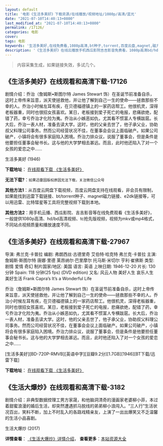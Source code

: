 ```yaml
---
layout: default
title: '电影《生活多美好》下载资源/在线播放/视频地址/1080p/高清/蓝光'
date: "2021-07-10T14:40:13+0800"
last_modified_at: "2021-07-10T14:40:13+0800"
permalink: /17126/
categories: 电影
cover:
tags: 电影
keywords: '生活多美好,在线免费看,1080p高清,bt种子,torrent,百度云盘,magnet,磁力链,迅雷下载资源'
description: '《生活多美好》在线云播放手机西瓜影院吉吉影音免费看，1080p高清bd/hd未删减完整版和tc抢先枪版，mkv/mp4格式，附带bt/torrent种子、magnet/磁力链、百度云盘、网盘资源迅雷下载链接'
---
```


>内容采集生成，如果链接失效，多试几个。


## 《生活多美好》在线观看和高清下载-17126

剧情介绍：乔治（詹姆斯•斯图尔特 James Stewart 饰）在圣诞节前准备自杀，这时上帝传来旨意，派天使拯救他，并让他了解到自己一生的使命——拯救那些不幸的人。乔治小时候左耳有疾，在贝德福德镇上的一家药店帮工。他很机灵，深得老板器重，同时也很招女孩喜欢。某日，老板接到爱子死亡的电报，悲痛欲绝，配错了药，幸亏乔治才化险为夷。乔治从小嫉恶如仇，尤其看不惯富人专横跋扈。长大后，乔治一表人材，准备去读大学。这时，他的父亲去世了，他子承父业，协助叔父料理公司事务。然而公司经营状况不佳，在董事会会议上面临破产。如果公司破产，小镇将会有很多家庭陷入困境。乔治力排众议，说服了董事会，但是条件是他要担任董事会秘书长。这与他的大学梦相去甚远。而且，此时他还陷入了对一个女孩的爱恋之中……


生活多美好 (1946)

**下载地址**： [在线观看下载 《生活多美好》](https://www.btbtdy.me/btdy/dy3733.html) 


**无法下载?**：`如果迅雷因版权原因无法下载，关注微信公众号 `

**其他方法1**：从百度云网盘下载视频，百度云网盘支持在线观看，非会员有限制，如果能找到迅雷下载链接、bt/torrent种子、magnet磁力链接、e2dk链接等，可以用迅雷、比特彗星等工具将完整视频下载到本地。

**其他方法2**：用手机云播、西瓜影院、吉吉影音等在线免费观看《生活多美好》，一般提供1080p高清、hd/bd高清视频、tc抢先版视频，视频为mkv或mp4格式，不同站点视频质量和播放速度不同。


## 《生活多美好》在线观看和高清下载-27967

导演: 弗兰克·卡普拉 编剧: 弗朗西丝·古德里奇 艾伯特·哈克特 弗兰克·卡普拉 主演: 詹姆斯·斯图尔特 唐娜·里德 莱昂纳尔·巴里摩尔 托马斯·米切尔 亨利·崔佛斯 类型: 剧情 爱情 奇幻 制片国家/地区: 美国 语言: 英语 上映日期: 1946-12-20 片长: 130 分钟 Spain: 118 分钟(25 fps) (DVD edition) 又名: 风云人物 美好人生 哀乐人生 美好生活 Frank Capra’s It’s a Wonderful Life

乔治（詹姆斯•斯图尔特 James Stewart 饰）在圣诞节前准备自杀，这时上帝传来旨意，派天使拯救他，并让他了解到自己一生的使命——拯救那些不幸的人。乔治小时候左耳有疾，在贝德福德镇上的一家药店帮工。他很机灵，深得老板器重，同时也很招女孩喜欢。某日，老板接到爱子死亡的电报，悲痛欲绝，配错了药，幸亏乔治才化险为夷。乔治从小嫉恶如仇，尤其看不惯富人专横跋扈。长大后，乔治一表人材，准备去读大学。这时，他的父亲去世了，他子承父业，协助叔父料理公司事务。然而公司经营状况不佳，在董事会会议上面临破产。如果公司破产，小镇将会有很多家庭陷入困境。乔治力排众议，说服了董事会，但是条件是他要担任董事会秘书长。这与他的大学梦相去甚远。而且，此时他还陷入了对一个女孩的爱恋之中……


[生活多美好][BD-720P-RMVB][英语中字][豆瓣9.2分][1.7GB][1946][BT下载/迅雷下载]

**下载地址**： [在线观看下载 《生活多美好》](https://www.btdx8.com/torrent/its_a_wonderful_life_1946.html) 


## 《生活大爆炒》在线观看和高清下载-3182

剧情介绍：非典型数据控理工男方家晟，和他脑洞清奇的漫画家老婆柳小菲，本过着甜蜜浪漫的婚后生活，却突然遭遇抓马脱线的弟弟柳小浪闯入。“三人行”生活状况百出，笑料不断，加上不时乱入的各路戏精亲友，上演了一出出爆笑又不乏温馨的生活小品喜剧。


生活大爆炒 (2017)

**详情查看**： [《生活大爆炒》详情介绍](/movie/3182/)， **查看更多**：[本站资源大全](/movie/t/all/)

